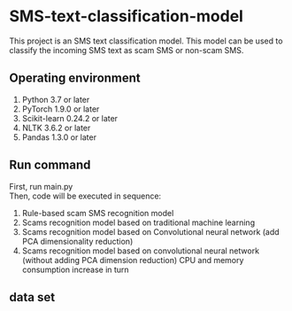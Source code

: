 # SMS-text-classification-model
This project is an SMS text classification model. This model can be used to classify the incoming SMS text as scam SMS or non-scam SMS.
## Operating environment
1. Python 3.7 or later<br>
2. PyTorch 1.9.0 or later<br>
3. Scikit-learn 0.24.2 or later<br>
4. NLTK 3.6.2 or later<br>
5. Pandas 1.3.0 or later<br>
## Run command
First, run main.py<br>
Then, code will be executed in sequence:
1. Rule-based scam SMS recognition model
2. Scams recognition model based on traditional machine learning
3. Scams recognition model based on Convolutional neural network (add PCA dimensionality reduction)
4. Scams recognition model based on convolutional neural network (without adding PCA dimension reduction)
CPU and memory consumption increase in turn
## data set



